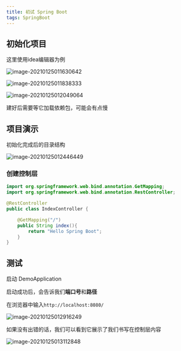 ```yaml
---
title: 初试 Spring Boot 
tags: SpringBoot
---
```


## 初始化项目

这里使用idea编辑器为例

![image-20210125011630642](https://i.loli.net/2021/01/25/uxKiHNJlTVfAdmF.png)

![image-20210125011838333](https://i.loli.net/2021/01/25/cloNqAFRng425Uv.png)

![image-20210125012049064](https://i.loli.net/2021/01/25/1AdVZcXEsoKG74Q.png)

建好后需要等它加载依赖包，可能会有点慢



## 项目演示

初始化完成后的目录结构

![image-20210125012446449](https://i.loli.net/2021/01/25/sBqA4IwHjfLgzce.png)



### 创建控制层

```java
import org.springframework.web.bind.annotation.GetMapping;
import org.springframework.web.bind.annotation.RestController;

@RestController
public class IndexController {

    @GetMapping("/")
    public String index(){
        return "Hello Spring Boot";
    }
}
```



## 测试

启动 DemoApplication

启动成功后，会告诉我们**端口号**和**路径**

在浏览器中输入`http://localhost:8080/`

![image-20210125012916249](https://i.loli.net/2021/01/25/iM26jsgrlqFIOmK.png)

如果没有出错的话，我们可以看到它展示了我们书写在控制层内容

![image-20210125013112848](https://i.loli.net/2021/01/25/wN9ils1fz8GHgoJ.png)
